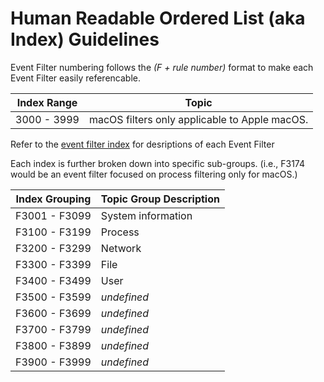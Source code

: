 # Human Readable Ordered List (aka Index) Guidelines
Event Filter numbering follows the *(F + rule number)* format to make each Event Filter easily referencable.

| Index Range | Topic |
| ----------- | ----- |
| 3000 - 3999 | macOS filters only applicable to Apple macOS. |

Refer to the [event filter index](filter_index.md) for desriptions of each Event Filter

Each index is further broken down into specific sub-groups.
(i.e., F3174 would be an event filter focused on process filtering only for macOS.)

| Index Grouping | Topic Group Description |
| -------------- | ----------------------- |
| F3001 - F3099 | System information |
| F3100 - F3199 | Process |
| F3200 - F3299 | Network |
| F3300 - F3399 | File |
| F3400 - F3499 | User|
| F3500 - F3599 | *undefined* |
| F3600 - F3699 | *undefined* |
| F3700 - F3799 | *undefined* |
| F3800 - F3899 | *undefined* |
| F3900 - F3999 | *undefined* |
